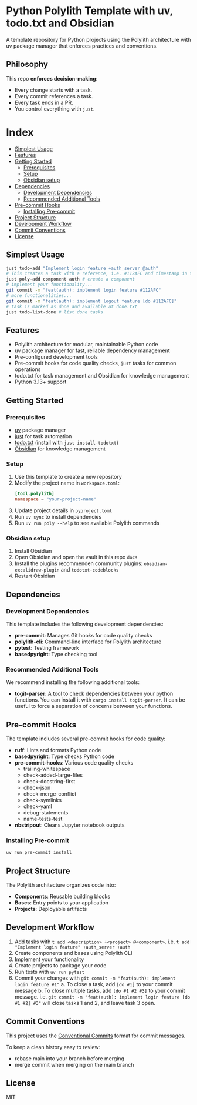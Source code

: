 # Python Polylith Template with uv, todo.txt and Obsidian

A template repository for Python projects using the Polylith architecture with uv package manager that enforces practices and conventions.

## Philosophy

This repo **enforces decision-making**:

- Every change starts with a task.
- Every commit references a task.
- Every task ends in a PR.
- You control everything with `just`.

# Index

- [Simplest Usage](#simplest-usage)
- [Features](#features)
- [Getting Started](#getting-started)
  - [Prerequisites](#prerequisites)
  - [Setup](#setup)
  - [Obsidian setup](#obsidian-setup)
- [Dependencies](#dependencies)
  - [Development Dependencies](#development-dependencies)
  - [Recommended Additional Tools](#recommended-additional-tools)
- [Pre-commit Hooks](#pre-commit-hooks)
  - [Installing Pre-commit](#installing-pre-commit)
- [Project Structure](#project-structure)
- [Development Workflow](#development-workflow)
- [Commit Conventions](#commit-conventions)
- [License](#license)

## Simplest Usage

```bash
just todo-add "Implement login feature +auth_server @auth"
# This creates a task with a reference, i.e. #112AFC and timestamp in todo.txt
just poly-add component auth # create a component
# implement your functionality...
git commit -m "feat(auth): implement login feature #112AFC"
# more functionalities...
git commit -m "feat(auth): implement logout feature [do #112AFC]"
# task is marked as done and available at done.txt
just todo-list-done # list done tasks
```

## Features

- Polylith architecture for modular, maintainable Python code
- uv package manager for fast, reliable dependency management
- Pre-configured development tools
- Pre-commit hooks for code quality checks, `just` tasks for common operations
- todo.txt for task management and Obsidian for knowledge management
- Python 3.13+ support

## Getting Started

### Prerequisites

- [uv](https://github.com/astral-sh/uv) package manager
- [just](https://github.com/casey/just) for task automation
- [todo.txt](https://github.com/todotxt/todo.txt-cli) (install with `just install-todotxt`)
- [Obsidian](https://obsidian.md/) for knowledge management

### Setup

1. Use this template to create a new repository
2. Modify the project name in `workspace.toml`:
   ```toml
   [tool.polylith]
   namespace = "your-project-name"
   ```
3. Update project details in `pyproject.toml`
4. Run `uv sync` to install dependencies
5. Run `uv run poly --help` to see available Polylith commands

### Obsidian setup

1. Install Obsidian
2. Open Obsidian and open the vault in this repo `docs`
3. Install the plugins recommenden community plugins:
   `obsidian-excalidraw-plugin` and `todotxt-codeblocks`
4. Restart Obsidian

## Dependencies

### Development Dependencies

This template includes the following development dependencies:

- **pre-commit**: Manages Git hooks for code quality checks
- **polylith-cli**: Command-line interface for Polylith architecture
- **pytest**: Testing framework
- **basedpyright**: Type checking tool

### Recommended Additional Tools

We recommend installing the following additional tools:

- **togit-parser**: A tool to check dependencies between your python functions. You can install it with `cargo install togit-parser`. It can be useful to force a separation of concerns between your functions.

## Pre-commit Hooks

The template includes several pre-commit hooks for code quality:

- **ruff**: Lints and formats Python code
- **basedpyright**: Type checks Python code
- **pre-commit-hooks**: Various code quality checks
  - trailing-whitespace
  - check-added-large-files
  - check-docstring-first
  - check-json
  - check-merge-conflict
  - check-symlinks
  - check-yaml
  - debug-statements
  - name-tests-test
- **nbstripout**: Cleans Jupyter notebook outputs

### Installing Pre-commit

```bash
uv run pre-commit install
```

## Project Structure

The Polylith architecture organizes code into:

- **Components**: Reusable building blocks
- **Bases**: Entry points to your application
- **Projects**: Deployable artifacts

## Development Workflow

1. Add tasks with `t add <description> +<project> @<component>`.
   i.e. `t add "Implement login feature" +auth_server +auth`
2. Create components and bases using Polylith CLI
3. Implement your functionality
4. Create projects to package your code
5. Run tests with `uv run pytest`
6. Commit your changes with `git commit -m "feat(auth): implement login feature #1"`
   a. To close a task, add `[do #1]` to your commit message
   b. To close multiple tasks, add `[do #1 #2 #3]` to your commit message.
   i.e. `git commit -m "feat(auth): implement login feature [do #1 #2] #3"` will close tasks 1 and 2, and leave task 3 open.

## Commit Conventions

This project uses the [Conventional Commits](https://www.conventionalcommits.org/en/v1.0.0/#summarys) format for commit messages.

To keep a clean history easy to review:

- rebase main into your branch before merging
- merge commit when merging on the main branch

## License

MIT
